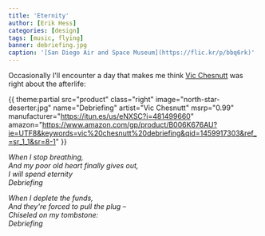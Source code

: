 ```yaml
---
title: 'Eternity'
author: [Erik Hess]
categories: [design]
tags: [music, flying]
banner: debriefing.jpg
caption: '[San Diego Air and Space Museum](https://flic.kr/p/bbq6rk)'
---
```


Occasionally I'll encounter a day that makes me think [Vic Chesnutt](https://en.wikipedia.org/wiki/Vic_Chesnutt) was right about the afterlife:

{{ theme:partial src="product" class="right" image="north-star-deserter.jpg" name="Debriefing" artist="Vic Chesnutt" msrp="0.99" manufacturer="https://itun.es/us/eNXSC?i=481499660" amazon="https://www.amazon.com/gp/product/B006K676AU?ie=UTF8&keywords=vic%20chesnutt%20debriefing&qid=1459917303&ref_=sr_1_1&sr=8-1" }}

*When I stop breathing,*  
*And my poor old heart finally gives out,*  
*I will spend eternity*  
*Debriefing*

*When I deplete the funds,*  
*And they're forced to pull the plug &ndash;*  
*Chiseled on my tombstone:*  
*Debriefing*  